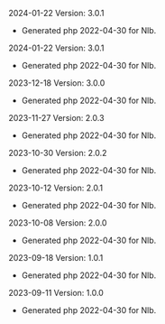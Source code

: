 2024-01-22 Version: 3.0.1
- Generated php 2022-04-30 for Nlb.

2024-01-22 Version: 3.0.1
- Generated php 2022-04-30 for Nlb.

2023-12-18 Version: 3.0.0
- Generated php 2022-04-30 for Nlb.

2023-11-27 Version: 2.0.3
- Generated php 2022-04-30 for Nlb.

2023-10-30 Version: 2.0.2
- Generated php 2022-04-30 for Nlb.

2023-10-12 Version: 2.0.1
- Generated php 2022-04-30 for Nlb.

2023-10-08 Version: 2.0.0
- Generated php 2022-04-30 for Nlb.

2023-09-18 Version: 1.0.1
- Generated php 2022-04-30 for Nlb.

2023-09-11 Version: 1.0.0
- Generated php 2022-04-30 for Nlb.

